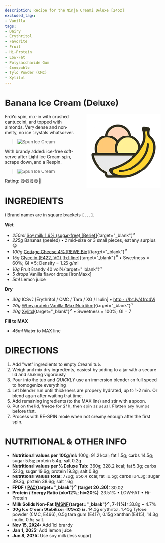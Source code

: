 ```yaml
---
description: Recipe for the Ninja Creami Deluxe [24oz]
excluded_tags:
- Vanilla
tags:
- Dairy
- Erythritol
- Favorite
- Fruit
- Hi-Protein
- Low-Fat
- Polysaccharide Gum
- Scoopable
- Tylo Powder (CMC)
- Xylitol
---
```

# Banana Ice Cream (Deluxe)
<img style="float: right; margin-left: 1.5em;" width=240 alt="Logo" src="https://raw.githubusercontent.com/jhermann/ice-creamery/refs/heads/main/assets/banana-ice-cream-logo.png" />

FroYo spin, mix-in with crushed cantuccini, and topped with almonds.
Very dense and non-melty, no ice crystals whatsoever.

> <img width=360 alt="Spun Ice Cream" src="banana_almond_2024-10-30_1.jpg" class="zoomable" />

With brandy added: ice-free soft-serve after Light Ice Cream spin, scrape down, and a Respin.

> <img width=360 alt="Spun Ice Cream" src="banana_2024-12-05.jpg" class="zoomable" />

Rating: 😋😋😋😋🍦

# INGREDIENTS

ℹ️ Brand names are in square brackets `[...]`.

**Wet**

  - _250ml_ [Soy milk 1.6% (sugar-free) \[Berief\]](/ice-creamery/info/ingredients/#soy-milk){target="_blank"}<sup>↗</sup>
  - _225g_ Bananas (peeled) • 2 mid-size or 3 small pieces, eat any surplus 😋
  - _100g_ [Cottage Cheese 4% \[REWE Bio\]](/ice-creamery/info/ingredients/#cottage-cheese){target="_blank"}<sup>↗</sup>
  - _15g_ [Glycerin (E422, VG) \[hd-line\]](/ice-creamery/info/ingredients/#vegetable-glycerin-glycerol-vg-e422){target="_blank"}<sup>↗</sup> • Sweetness = 60%; GI = 5; Density = 1.26 g/ml
  - _10g_ [Fruit Brandy 40 vol%](/ice-creamery/info/ingredients/#alcohol-ethanol){target="_blank"}<sup>↗</sup>
  - _5 drops_ Vanilla flavor drops [IronMaxx]
  - _5ml_ Lemon juice

**Dry**

  - _30g_ ICSv2 [Erythritol / CMC / Tara / XG / Inulin] • [http﹕//bit.ly/4frc4Vj](https://jhermann.github.io/ice-creamery/I/Ice%20Cream%20Stabilizer%20(ICS)/)
  - _20g_ [Whey protein Vanilla \[MaxiNutrition\]](/ice-creamery/info/ingredients/#whey-protein){target="_blank"}<sup>↗</sup>
  - _20g_ [Xylitol](/ice-creamery/info/ingredients/#xylitol-e967){target="_blank"}<sup>↗</sup> • Sweetness = 100%; GI = 7

**Fill to MAX**

  - _45ml_ Water to MAX line

# DIRECTIONS

 1. Add "wet" ingredients to empty Creami tub.
 1. Weigh and mix dry ingredients, easiest by adding to a jar with a secure lid and shaking vigorously.
 1. Pour into the tub and *QUICKLY* use an immersion blender on full speed to homogenize everything.
 1. Let blender run until thickeners are properly hydrated, up to 1-2 min. Or blend again after waiting that time.
 1. Add remaining ingredients (to the MAX line) and stir with a spoon.
 1. Put on the lid, freeze for 24h, then spin as usual. Flatten any humps before that.
 1. Process with RE-SPIN mode when not creamy enough after the first spin.

# NUTRITIONAL & OTHER INFO
- **Nutritional values per 100g/ml:** 100g; 91.2 kcal; fat 1.5g; carbs 14.5g; sugar 5.5g; protein 5.4g; salt 0.2g
- **Nutritional values per ½ Deluxe Tub:** 360g; 328.2 kcal; fat 5.3g; carbs 52.1g; sugar 19.6g; protein 19.3g; salt 0.8g
- **Nutritional values total:** 720g; 656.4 kcal; fat 10.5g; carbs 104.3g; sugar 39.3g; protein 38.6g; salt 1.6g
- **FPDF / [PAC](/ice-creamery/info/glossary/#potere-anti-congelante-pac){target="_blank"}<sup>↗</sup> (target 20..30):** 30.02
- **Protein / Energy Ratio (ok=12%; hi=20%):** 23.51% • LOW-FAT • Hi-Protein
- **Milk Solids Non-Fat ([MSNF](/ice-creamery/info/glossary/#milk-solids-not-fat-msnf){target="_blank"}<sup>↗</sup>, 7-11%):** 33.8g • 4.7%
- **30g Ice Cream Stabilizer (ICSv2) is:** 14.3g erythritol, 1.43g Tylose powder (CMC, E466), 
0.5g tara gum (E417), 0.15g xanthan (E415),
14.3g inulin, 0.5g salt.
- **Nov 15, 2024:** Add 1cl brandy
- **Jan 1, 2025:** Add lemon juice
- **Jun 8, 2025:** Use soy milk (less sugar)
